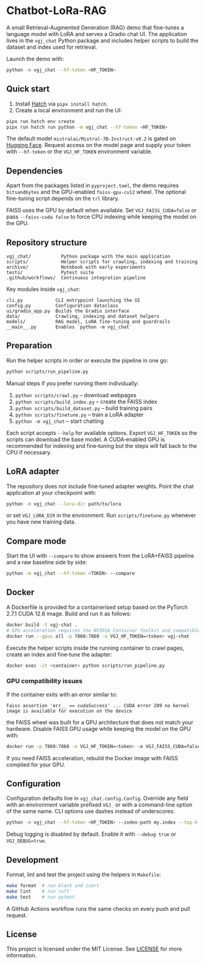 # Chatbot-LoRa-RAG

A small Retrieval-Augmented Generation (RAG) demo that fine-tunes a language
model with LoRA and serves a Gradio chat UI. The application lives in the
`vgj_chat` Python package and includes helper scripts to build the dataset and
index used for retrieval.

Launch the demo with:

```bash
python -m vgj_chat --hf-token <HF_TOKEN>
```

## Quick start

1. Install [Hatch](https://hatch.pypa.io/) via `pipx install hatch`.
2. Create a local environment and run the UI:

```bash
pipx run hatch env create
pipx run hatch run python -m vgj_chat --hf-token <HF_TOKEN>
```

The default model `mistralai/Mistral-7B-Instruct-v0.2` is gated on
[Hugging Face](https://huggingface.co/). Request access on the model page and
supply your token with `--hf-token` or the `VGJ_HF_TOKEN` environment variable.

## Dependencies

Apart from the packages listed in `pyproject.toml`, the demo requires
`bitsandbytes` and the GPU-enabled `faiss-gpu-cu12` wheel. The optional
fine-tuning script depends on the `trl` library.

FAISS uses the GPU by default when available. Set `VGJ_FAISS_CUDA=false` or pass
`--faiss-cuda false` to force CPU indexing while keeping the model on the GPU.

## Repository structure

```
vgj_chat/           Python package with the main application
scripts/            Helper scripts for crawling, indexing and training
archive/            Notebook with early experiments
tests/              Pytest suite
.github/workflows/  Continuous integration pipeline
```

Key modules inside `vgj_chat`:

```
cli.py            CLI entrypoint launching the UI
config.py         Configuration dataclass
ui/gradio_app.py  Builds the Gradio interface
data/             Crawling, indexing and dataset helpers
models/           RAG model, LoRA fine-tuning and guardrails
__main__.py       Enables `python -m vgj_chat`
```

## Preparation

Run the helper scripts in order or execute the pipeline in one go:

```bash
python scripts/run_pipeline.py
```

Manual steps if you prefer running them individually:

1. `python scripts/crawl.py` – download webpages
2. `python scripts/build_index.py` – create the FAISS index
3. `python scripts/build_dataset.py` – build training pairs
4. `python scripts/finetune.py` – train a LoRA adapter
5. `python -m vgj_chat` – start chatting

Each script accepts `--help` for available options. Export `VGJ_HF_TOKEN` so the
scripts can download the base model. A CUDA‑enabled GPU is recommended for
indexing and fine‑tuning but the steps will fall back to the CPU if necessary.

## LoRA adapter

The repository does not include fine‑tuned adapter weights. Point the chat
application at your checkpoint with:

```bash
python -m vgj_chat --lora-dir path/to/lora
```

or set `VGJ_LORA_DIR` in the environment. Run `scripts/finetune.py` whenever you
have new training data.

## Compare mode

Start the UI with `--compare` to show answers from the LoRA+FAISS pipeline and a
raw baseline side by side:

```bash
python -m vgj_chat --hf-token <TOKEN> --compare
```

## Docker

A Dockerfile is provided for a containerised setup based on the PyTorch 2.7.1
CUDA 12.8 image. Build and run it as follows:

```bash
docker build -t vgj-chat .
# GPU acceleration requires the NVIDIA Container Toolkit and compatible drivers
docker run --gpus all -p 7860:7860 -e VGJ_HF_TOKEN=<token> vgj-chat
```

Execute the helper scripts inside the running container to crawl pages, create
an index and fine‑tune the adapter:

```bash
docker exec -it <container> python scripts/run_pipeline.py
```

### GPU compatibility issues

If the container exits with an error similar to:

```
Faiss assertion 'err__ == cudaSuccess' ... CUDA error 209 no kernel image is available for execution on the device
```

the FAISS wheel was built for a GPU architecture that does not match your
hardware. Disable FAISS GPU usage while keeping the model on the GPU with:

```bash
docker run -p 7860:7860 -e VGJ_HF_TOKEN=<token> -e VGJ_FAISS_CUDA=false vgj-chat
```

If you need FAISS acceleration, rebuild the Docker image with FAISS compiled for
your GPU.

## Configuration

Configuration defaults live in `vgj_chat.config.Config`. Override any field with
an environment variable prefixed `VGJ_` or with a command-line option of the same
name. CLI options use dashes instead of underscores:

```bash
python -m vgj_chat --hf-token <HF_TOKEN> --index-path my.index --top-k 3
```

Debug logging is disabled by default. Enable it with `--debug true` or
`VGJ_DEBUG=true`.

## Development

Format, lint and test the project using the helpers in `Makefile`:

```bash
make format  # run black and isort
make lint    # run ruff
make test    # run pytest
```

A GitHub Actions workflow runs the same checks on every push and pull request.

## License

This project is licensed under the MIT License. See [LICENSE](LICENSE) for
more information.
